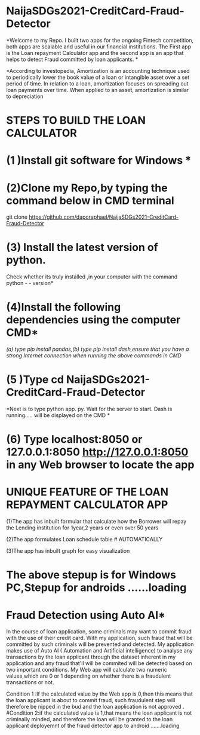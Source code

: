 #        NaijaSDGs2021-CreditCard-Fraud-Detector
*Welcome to my Repo. I built two apps for the ongoing Fintech competition, 
both apps are scalable and useful in our financial institutions. The First 
app is the Loan repayment Calculator app and the second app is an app that 
helps to detect Fraud committed by  loan applicants. *

*According to investopedia, Amortization is an accounting technique used to 
periodically lower the book value of a loan or intangible asset over a set 
period of time. In relation to a loan, amortization focuses on spreading 
out loan payments over time. When applied to an asset, amortization is 
similar to depreciation 


#              STEPS TO BUILD THE LOAN CALCULATOR

# (1 )Install git software for Windows *

# (2)Clone my Repo,by typing the command below in CMD terminal 

  git clone https://github.com/daporaphael/NaijaSDGs2021-CreditCard-Fraud-Detector 

# (3) Install the latest version of python.
Check whether its truly installed ,in your computer with the command python - - version*

# (4)Install the following dependencies using the computer CMD*
*(a) type pip install pandas,(b) type pip install dash,ensure that you have a strong Internet connection when running the above 
commands in CMD*

# (5 )Type cd NaijaSDGs2021-CreditCard-Fraud-Detector

*Next is to type python app. py. 
Wait for the server to start.
Dash is 
running..... will be displayed on the CMD *

# (6) Type localhost:8050 or 127.0.0.1:8050 <http://127.0.0.1:8050> in any Web browser to locate the app
#                    UNIQUE FEATURE OF THE LOAN REPAYMENT CALCULATOR APP
(1)The app has inbuilt formular that calculate how the Borrower will repay the Lending institution for 1year,2 years or even over 50 years

(2)The app formulates Loan schedule table # AUTOMATICALLY

(3)The app has inbuilt graph for easy visualization

#  The above stepup is for Windows PC,Stepup for androids ......loading



#                               Fraud Detection using Auto AI*

In the course of loan application, some criminals may want to commit fraud 
with the use of their credit card. With my application, such fraud that 
will be committed by such  criminals will be  prevented and detected. My application makes use of  Auto AI ( Automation and 
Artificial intelligence) to analyse any transactions by the loan applicant 
through the dataset inherent in my  application and any fraud that'll will be commited  will be detected based on two important conditions. My Web app will 
calculate two numeric values,which are 0 or 1 depending on whether there is a 
fraudulent transactions or not. 

 Condition 1 :If the calculated value by the Web app is 0,then this means that 
the loan applicant is about to commit fraud, such fraudulent step will 
therefore be nipped in the bud and the loan application is not approved . 
#Condition 2:if the calculated value is 1,that means the loan applicant is not 
criminally minded, and therefore the loan will be granted to the loan 
applicant 
deployemnt of the fraud detector app to android .......loading
